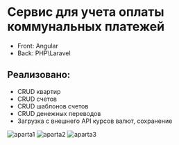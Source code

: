 # Сервис для учета оплаты коммунальных платежей

- Front: Angular
- Back: PHP\Laravel

## Реализовано:
- CRUD квартир
- CRUD счетов
- CRUD шаблонов счетов
- CRUD денежных переводов
- Загрузка с внешнего API курсов валют, сохранение


![aparta1](https://github.com/Artanty/aparta/assets/18100427/962b4318-1a49-44a8-980f-124707527996)
![aparta2](https://github.com/Artanty/aparta/assets/18100427/59951365-4711-446e-b3e9-2280f4d255b8)
![aparta3](https://github.com/Artanty/aparta/assets/18100427/d13afe95-4719-4c9e-94e4-9b47d827a9a5)

